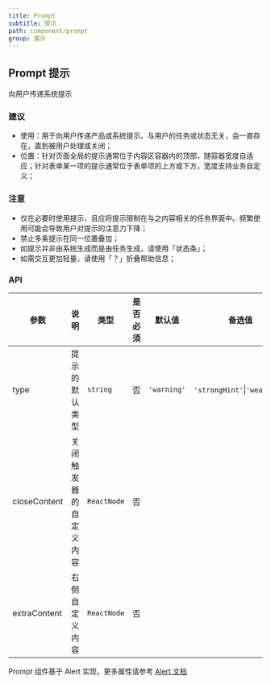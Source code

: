 ```yaml
---
title: Prompt
subtitle: 提示
path: component/prompt
group: 展示
---
```


## Prompt 提示

向用户传递系统提示

### 建议

- 使用：用于向用户传递产品或系统提示。与用户的任务或状态无关，会一直存在，直到被用户处理或关闭；
- 位置：针对页面全局的提示通常位于内容区容器内的顶部，随容器宽度自适应；针对表单某一项的提示通常位于表单项的上方或下方，宽度支持业务自定义；

### 注意

- 仅在必要时使用提示，且应将提示限制在与之内容相关的任务界面中。频繁使用可能会导致用户对提示的注意力下降；
- 禁止多条提示在同一位置叠加；
- 如提示并非由系统生成而是由任务生成，请使用「状态条」；
- 如需交互更加轻量，请使用「？」折叠帮助信息；

### API

| 参数         | 说明                   | 类型        | 是否必须 | 默认值      | 备选值                       |
| ------------ | ---------------------- | ----------- | -------- | ----------- | ---------------------------- |
| type         | 提示的默认类型         | `string`    | 否       | `'warning'` | `'strongHint'`\|`'weakHint'` |
| closeContent | 关闭触发器的自定义内容 | `ReactNode` | 否       |             |                              |
| extraContent | 右侧自定义内容         | `ReactNode` | 否       |             |                              |

Prompt 组件基于 Alert 实现，更多属性请参考 [Alert 文档](https://youzan.github.io/zent/zh/component/alert)
